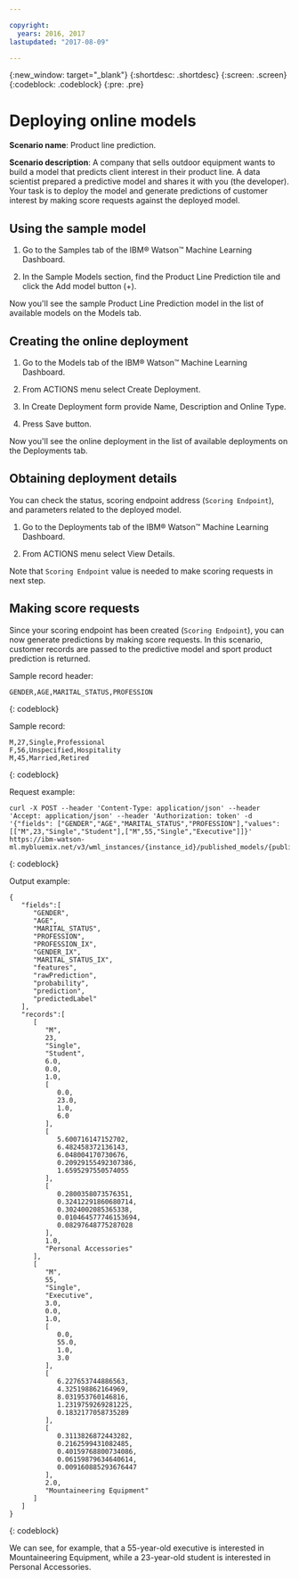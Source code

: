 ```yaml
---

copyright:
  years: 2016, 2017
lastupdated: "2017-08-09"

---
```


{:new_window: target="_blank"}
{:shortdesc: .shortdesc}
{:screen: .screen}
{:codeblock: .codeblock}
{:pre: .pre}

# Deploying online models


**Scenario name**: Product line prediction.

**Scenario description**: A company that sells outdoor equipment
wants to build a model that predicts client interest in their
product line. A data scientist prepared a predictive model and
shares it with you (the developer). Your task is to deploy the
model and generate predictions of customer interest by making
score requests against the deployed model.

## Using the sample model

1. Go to the Samples tab of the IBM® Watson™ Machine Learning
   Dashboard.

2. In the Sample Models section, find the Product Line Prediction
   tile and click the Add model button (+).

Now you'll see the sample Product Line Prediction model in the
list of available models on the Models tab.


## Creating the online deployment

1. Go to the Models tab of the IBM® Watson™ Machine Learning
   Dashboard.

2. From ACTIONS menu select Create Deployment.

3. In Create Deployment form provide Name, Description and Online Type.

4. Press Save button.

Now you'll see the online deployment in the list of available deployments on the Deployments tab.


## Obtaining deployment details

You can check the status, scoring endpoint address (`Scoring Endpoint`),
and parameters related to the deployed model.

1. Go to the Deployments tab of the IBM® Watson™ Machine Learning
   Dashboard.

2. From ACTIONS menu select View Details.

Note that `Scoring Endpoint` value is needed to make scoring requests in next step.


## Making score requests

Since your scoring endpoint has been created (`Scoring Endpoint`), you
can now generate predictions by making score requests. In this
scenario, customer records are passed to the predictive model and
sport product prediction is returned.

Sample record header:

```
GENDER,AGE,MARITAL_STATUS,PROFESSION
```
{: codeblock}

Sample record:

```
M,27,Single,Professional
F,56,Unspecified,Hospitality
M,45,Married,Retired
```
{: codeblock}

Request example:

```
curl -X POST --header 'Content-Type: application/json' --header 'Accept: application/json' --header 'Authorization: token' -d '{"fields": ["GENDER","AGE","MARITAL_STATUS","PROFESSION"],"values": [["M",23,"Single","Student"],["M",55,"Single","Executive"]]}' https://ibm-watson-ml.mybluemix.net/v3/wml_instances/{instance_id}/published_models/{published_model_id}/deployments/{deployment_id}/online
```
{: codeblock}

Output example:

```
{
   "fields":[
      "GENDER",
      "AGE",
      "MARITAL_STATUS",
      "PROFESSION",
      "PROFESSION_IX",
      "GENDER_IX",
      "MARITAL_STATUS_IX",
      "features",
      "rawPrediction",
      "probability",
      "prediction",
      "predictedLabel"
   ],
   "records":[
      [
         "M",
         23,
         "Single",
         "Student",
         6.0,
         0.0,
         1.0,
         [
            0.0,
            23.0,
            1.0,
            6.0
         ],
         [
            5.600716147152702,
            6.482458372136143,
            6.048004170730676,
            0.20929155492307386,
            1.6595297550574055
         ],
         [
            0.2800358073576351,
            0.32412291860680714,
            0.3024002085365338,
            0.010464577746153694,
            0.08297648775287028
         ],
         1.0,
         "Personal Accessories"
      ],
      [
         "M",
         55,
         "Single",
         "Executive",
         3.0,
         0.0,
         1.0,
         [
            0.0,
            55.0,
            1.0,
            3.0
         ],
         [
            6.227653744886563,
            4.325198862164969,
            8.031953760146816,
            1.2319759269281225,
            0.1832177058735289
         ],
         [
            0.3113826872443282,
            0.2162599431082485,
            0.40159768800734086,
            0.06159879634640614,
            0.009160885293676447
         ],
         2.0,
         "Mountaineering Equipment"
      ]
   ]
}
```
{: codeblock}

We can see, for example, that a 55-year-old executive is
interested in Mountaineering Equipment, while a 23-year-old
student is interested in Personal Accessories.
